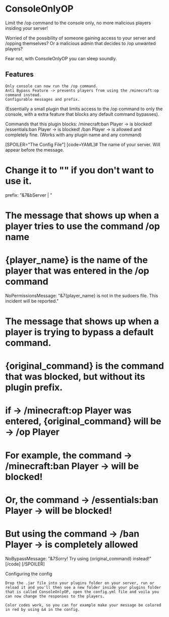 # ConsoleOnlyOP
Limit the /op command to the console only, no more malicious players insiding your server!

Worried of the possibility of someone gaining access to your server and /opping themselves? Or a malicious admin that decides to /op unwanted players?

Fear not, with ConsoleOnlyOP you can sleep soundly.

## Features

    Only console can now run the /op command.
    Anti Bypass Feature -> prevents players from using the /minecraft:op command instead.
    Configurable messages and prefix.

(Essentially a small plugin that limits access to the /op command to only the console, with a extra feature that blocks any default command bypasses).

Commands that this plugin blocks:
/minecraft:ban Player -> is blocked!
/essentials:ban Player -> is blocked!
/ban Player -> is allowed and completely fine.
(Works with any plugin name and any command)

[SPOILER="The Config File"]
[code=YAML]# The name of your server. Will appear before the message.
# Change it to "" if you don't want to use it.
prefix: "&7&bServer | "

# The message that shows up when a player tries to use the command /op name
# {player_name} is the name of the player that was entered in the /op command
NoPermissionsMessage: "&7{player_name} is not in the sudoers file. This incident will be reported."

# The message that shows up when a player is trying to bypass a default command.
# {original_command} is the command that was blocked, but without its plugin prefix.
# if -> /minecraft:op Player was entered, {original_command} will be -> /op Player

# For example, the command -> /minecraft:ban Player -> will be blocked!
# Or, the command -> /essentials:ban Player -> will be blocked!
# But using the command -> /ban Player -> is completely allowed
NoBypassMessage: "&7Sorry! Try using {original_command} instead!"[/code]
[/SPOILER]

Configuring the config

    Drop the .jar file into your plugins folder on your server, run or reload it and you'll then see a new folder inside your plugins folder that is called ConsoleOnlyOP, open the config.yml file and voila you can now change the responses to the players.

    Color codes work, so you can for example make your message be colored in red by using &4 in the config.
